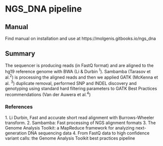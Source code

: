 <h1>NGS_DNA pipeline</h1>

<h2>Manual</h2>
Find manual on installation and use at https://molgenis.gitbooks.io/ngs_dna


<h2>Summary</h2>
The sequencer is producing reads (in FastQ format) and are aligned to the hg19 reference genome with BWA (Li & Durbin <sup>1</sup>).
Sambamba (Tarasov et al.<sup>2</sup>)  is processing the aligned reads and then we applied GATK (McKenna et al. <sup>3</sup>) duplicate removal,
performed SNP and INDEL discovery and genotyping using standard hard filtering parameters to GATK Best Practices recommendations (Van der Auwera et al.<sup>4</sup>)

<h3>References</h3>
1. Li Durbin, Fast and accurate short read alignment with Burrows-Wheeler transform.
2. Sambamba: Fast processing of NGS alignment formats
3. The Genome Analysis Toolkit: a MapReduce framework for analyzing next-generation DNA sequencing data
4. From FastQ data to high confidence variant calls: the Genome Analysis Toolkit best practices pipeline
